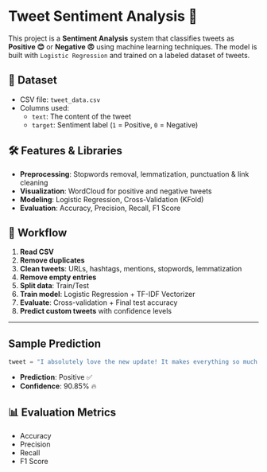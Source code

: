# Tweet Sentiment Analysis 💬

This project is a **Sentiment Analysis** system that classifies tweets as **Positive 😊** or **Negative 😠** using machine learning techniques. The model is built with `Logistic Regression` and trained on a labeled dataset of tweets.


## 📁 Dataset

- CSV file: `tweet_data.csv`
- Columns used:
  - `text`: The content of the tweet
  - `target`: Sentiment label (`1` = Positive, `0` = Negative)

## 🛠️ Features & Libraries

- **Preprocessing**: Stopwords removal, lemmatization, punctuation & link cleaning 
- **Visualization**: WordCloud for positive and negative tweets
- **Modeling**: Logistic Regression, Cross-Validation (KFold) 
- **Evaluation**: Accuracy, Precision, Recall, F1 Score 


## 🔄 Workflow

1.  **Read CSV**  
2.  **Remove duplicates**
3.  **Clean tweets**: URLs, hashtags, mentions, stopwords, lemmatization
4.  **Remove empty entries**
5.  **Split data**: Train/Test
6.  **Train model**: Logistic Regression + TF-IDF Vectorizer
7.  **Evaluate**: Cross-validation + Final test accuracy
8.  **Predict custom tweets** with confidence levels

---

## Sample Prediction

```python
tweet = "I absolutely love the new update! It makes everything so much easier to use. Well done team!"
````

* **Prediction**: Positive ✅
* **Confidence**: 90.85% 🔥


## 📊 Evaluation Metrics

* Accuracy 
* Precision 
* Recall 
* F1 Score 

